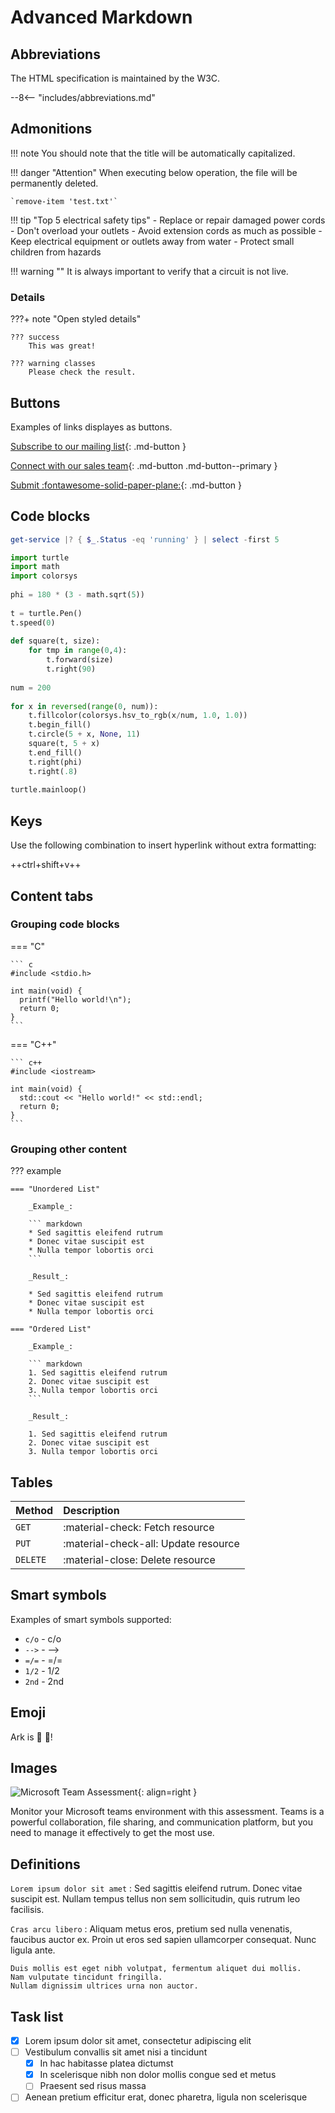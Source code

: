 # Advanced Markdown

## Abbreviations

The HTML specification is maintained by the W3C.

--8<-- "includes/abbreviations.md"

## Admonitions

!!! note
    You should note that the title will be automatically capitalized.

!!! danger "Attention"
    When executing below operation, the file will be permanently deleted.

    `remove-item 'test.txt'`

!!! tip "Top 5 electrical safety tips"
    - Replace or repair damaged power cords
    - Don't overload your outlets
    - Avoid extension cords as much as possible
    - Keep electrical equipment or outlets away from water
    - Protect small children from hazards

!!! warning ""
    It is always important to verify that a circuit is not live.

### Details

???+ note "Open styled details"

    ??? success
        This was great!

    ??? warning classes
        Please check the result.

## Buttons

Examples of links displayes as buttons.

[Subscribe to our mailing list](#){: .md-button }

[Connect with our sales team](#){: .md-button .md-button--primary }

[Submit :fontawesome-solid-paper-plane:](#){: .md-button }

## Code blocks

``` powershell
get-service |? { $_.Status -eq 'running' } | select -first 5
```

``` python linenums="1" hl_lines="10-13"
import turtle 
import math 
import colorsys 
 
phi = 180 * (3 - math.sqrt(5)) 
 
t = turtle.Pen() 
t.speed(0) 
 
def square(t, size): 
    for tmp in range(0,4): 
        t.forward(size) 
        t.right(90) 
  
num = 200 
 
for x in reversed(range(0, num)): 
    t.fillcolor(colorsys.hsv_to_rgb(x/num, 1.0, 1.0)) 
    t.begin_fill() 
    t.circle(5 + x, None, 11) 
    square(t, 5 + x) 
    t.end_fill() 
    t.right(phi) 
    t.right(.8) 
 
turtle.mainloop()
```
## Keys

Use the following combination to insert hyperlink without extra formatting:

++ctrl+shift+v++

## Content tabs

### Grouping code blocks

=== "C"

    ``` c
    #include <stdio.h>

    int main(void) {
      printf("Hello world!\n");
      return 0;
    }
    ```

=== "C++"

    ``` c++
    #include <iostream>

    int main(void) {
      std::cout << "Hello world!" << std::endl;
      return 0;
    }
    ```

### Grouping other content

??? example

    === "Unordered List"

        _Example_:

        ``` markdown
        * Sed sagittis eleifend rutrum
        * Donec vitae suscipit est
        * Nulla tempor lobortis orci
        ```

        _Result_:

        * Sed sagittis eleifend rutrum
        * Donec vitae suscipit est
        * Nulla tempor lobortis orci

    === "Ordered List"

        _Example_:

        ``` markdown
        1. Sed sagittis eleifend rutrum
        2. Donec vitae suscipit est
        3. Nulla tempor lobortis orci
        ```

        _Result_:

        1. Sed sagittis eleifend rutrum
        2. Donec vitae suscipit est
        3. Nulla tempor lobortis orci

## Tables

| Method      | Description                          |
| :---------- | :----------------------------------- |
| `GET`       | :material-check:     Fetch resource  |
| `PUT`       | :material-check-all: Update resource |
| `DELETE`    | :material-close:     Delete resource |

## Smart symbols

Examples of smart symbols supported:

- `c/o` - c/o
- `-->` - -->
- `=/=` - =/=
- `1/2` - 1/2
- `2nd` - 2nd

## Emoji

Ark is :chicken: :tractor:!

## Images

![Microsoft Team Assessment](https://images.squarespace-cdn.com/content/v1/5e6922809f4c330397d85090/1593457342989-MAE0DWX8MJ2VUVJT40UE/ke17ZwdGBToddI8pDm48kAt72yGFwHZjoxtmj75n0VMUqsxRUqqbr1mOJYKfIPR7LoDQ9mXPOjoJoqy81S2I8N_N4V1vUb5AoIIIbLZhVYy7Mythp_T-mtop-vrsUOmeInPi9iDjx9w8K4ZfjXt2dv608ZF5SQ066zrusfA3lZsto2GUPSkfCkjYhXQIm1t1CjLISwBs8eEdxAxTptZAUg/TeamsAssessment_Vee.png?format=300w){: align=right }

Monitor your Microsoft teams environment with this assessment. Teams is a powerful collaboration, file sharing, and communication platform, but you need to manage it effectively to get the most use.

## Definitions

`Lorem ipsum dolor sit amet`
:   Sed sagittis eleifend rutrum. Donec vitae suscipit est. Nullam tempus
    tellus non sem sollicitudin, quis rutrum leo facilisis.

`Cras arcu libero`
:   Aliquam metus eros, pretium sed nulla venenatis, faucibus auctor ex. Proin
    ut eros sed sapien ullamcorper consequat. Nunc ligula ante.

    Duis mollis est eget nibh volutpat, fermentum aliquet dui mollis.
    Nam vulputate tincidunt fringilla.
    Nullam dignissim ultrices urna non auctor.

## Task list

- [x] Lorem ipsum dolor sit amet, consectetur adipiscing elit
- [ ] Vestibulum convallis sit amet nisi a tincidunt
    * [x] In hac habitasse platea dictumst
    * [x] In scelerisque nibh non dolor mollis congue sed et metus
    * [ ] Praesent sed risus massa
- [ ] Aenean pretium efficitur erat, donec pharetra, ligula non scelerisque
